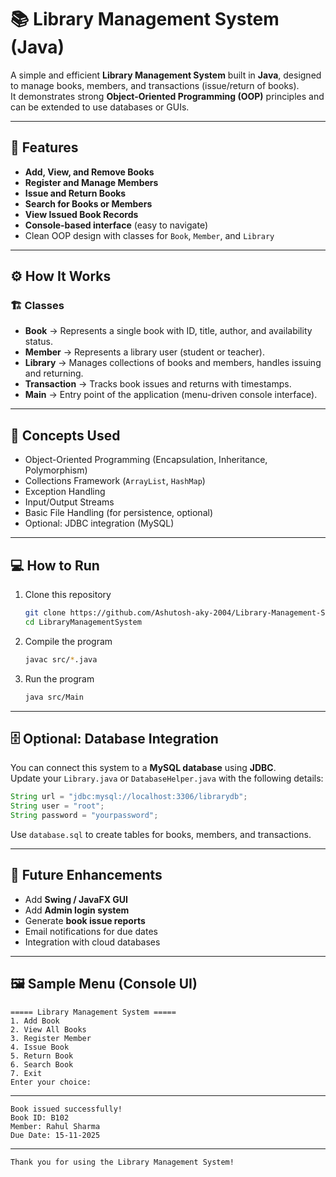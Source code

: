 # 📚 Library Management System (Java)

A simple and efficient **Library Management System** built in **Java**, designed to manage books, members, and transactions (issue/return of books).  
It demonstrates strong **Object-Oriented Programming (OOP)** principles and can be extended to use databases or GUIs.

---

## 🚀 Features

- **Add, View, and Remove Books**
- **Register and Manage Members**
- **Issue and Return Books**
- **Search for Books or Members**
- **View Issued Book Records**
- **Console-based interface** (easy to navigate)
- Clean OOP design with classes for `Book`, `Member`, and `Library`

---

## ⚙️ How It Works

### 🏗 Classes
- **Book** → Represents a single book with ID, title, author, and availability status.  
- **Member** → Represents a library user (student or teacher).  
- **Library** → Manages collections of books and members, handles issuing and returning.  
- **Transaction** → Tracks book issues and returns with timestamps.  
- **Main** → Entry point of the application (menu-driven console interface).

---

## 🧠 Concepts Used

- Object-Oriented Programming (Encapsulation, Inheritance, Polymorphism)
- Collections Framework (`ArrayList`, `HashMap`)
- Exception Handling
- Input/Output Streams
- Basic File Handling (for persistence, optional)
- Optional: JDBC integration (MySQL)

---

## 💻 How to Run

1. Clone this repository  
   ```bash
   git clone https://github.com/Ashutosh-aky-2004/Library-Management-System.git
   cd LibraryManagementSystem
   ```

2. Compile the program  
   ```bash
   javac src/*.java
   ```

3. Run the program  
   ```bash
   java src/Main
   ```

---

## 🗄️ Optional: Database Integration

You can connect this system to a **MySQL database** using **JDBC**.  
Update your `Library.java` or `DatabaseHelper.java` with the following details:

```java
String url = "jdbc:mysql://localhost:3306/librarydb";
String user = "root";
String password = "yourpassword";
```

Use `database.sql` to create tables for books, members, and transactions.

---

## 🧩 Future Enhancements

- Add **Swing / JavaFX GUI**
- Add **Admin login system**
- Generate **book issue reports**
- Email notifications for due dates
- Integration with cloud databases

---


## 🖼 Sample Menu (Console UI)

```
===== Library Management System =====
1. Add Book
2. View All Books
3. Register Member
4. Issue Book
5. Return Book
6. Search Book
7. Exit
Enter your choice: 
```

---

```
Book issued successfully!
Book ID: B102
Member: Rahul Sharma
Due Date: 15-11-2025
```

---

```
Thank you for using the Library Management System!
```


